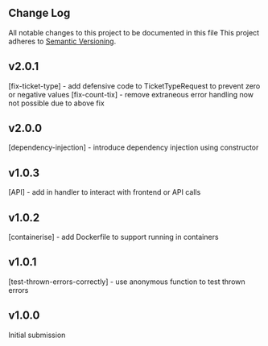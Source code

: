 ## Change Log
All notable changes to this project to be documented in this file
This project adheres to [Semantic Versioning](http://semver.org/).

## v2.0.1
[fix-ticket-type] - add defensive code to TicketTypeRequest to prevent zero or negative values
[fix-count-tix] - remove extraneous error handling now not possible due to above fix

## v2.0.0
[dependency-injection] - introduce dependency injection using constructor

## v1.0.3
[API] - add in handler to interact with frontend or API calls

## v1.0.2
[containerise] - add Dockerfile to support running in containers

## v1.0.1
[test-thrown-errors-correctly] - use anonymous function to test thrown errors

## v1.0.0
Initial submission